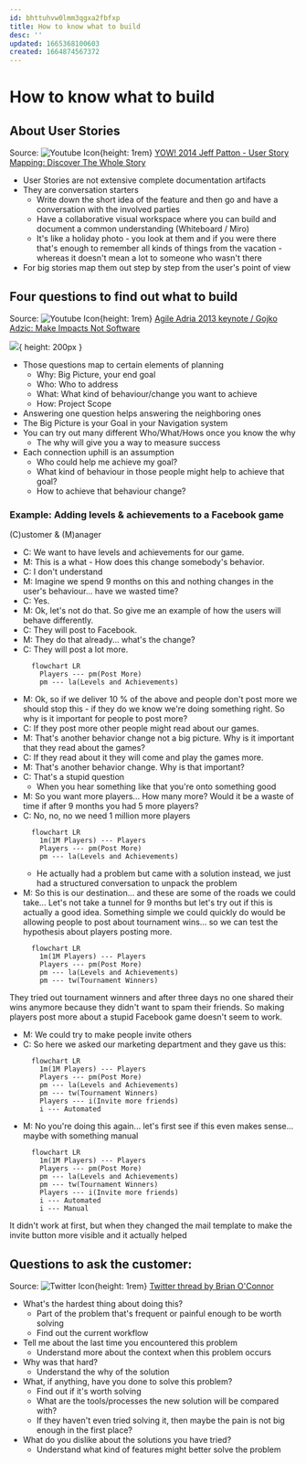 ```yaml
---
id: bhttuhvw0lmm3qgxa2fbfxp
title: How to know what to build
desc: ''
updated: 1665368100603
created: 1664874567372
---
```

# How to know what to build

## About User Stories
Source: ![Youtube Icon](assets/youtube-icon.svg){height: 1rem} [YOW! 2014 Jeff Patton - User Story Mapping: Discover The Whole Story](https://www.youtube.com/watch?v=AzBuohuOU6g)

- User Stories are not extensive complete documentation artifacts
- They are conversation starters
  - Write down the short idea of the feature and then go and have a conversation with the involved parties
  - Have a collaborative visual workspace where you can build and document a common understanding (Whiteboard / Miro)
  - It's like a holiday photo - you look at them and if you were there that's enough to remember all kinds of things
    from the vacation - whereas it doesn't mean a lot to someone who wasn't there
- For big stories map them out step by step from the user's point of view

## Four questions to find out what to build

Source: ![Youtube Icon](assets/youtube-icon.svg){height: 1rem}
[Agile Adria 2013 keynote / Gojko Adzic: Make Impacts Not Software](https://www.youtube.com/watch?v=GnK_n9Udhhs)

![](assets/images/four-questions-for-planning.png){ height: 200px }
- Those questions map to certain elements of planning
  - Why: Big Picture, your end goal
  - Who: Who to address
  - What: What kind of behaviour/change you want to achieve
  - How: Project Scope
- Answering one question helps answering the neighboring ones
- The Big Picture is your Goal in your Navigation system
- You can try out many different Who/What/Hows once you know the why
  - The why will give you a way to measure success
- Each connection uphill is an assumption
  - Who could help me achieve my goal?
  - What kind of behaviour in those people might help to achieve that goal?
  - How to achieve that behaviour change?

### Example: Adding levels & achievements to a Facebook game
(C)ustomer & (M)anager

- C: We want to have levels and achievements for our game.
- M: This is a what - How does this change somebody's behavior.
- C: I don't understand
- M: Imagine we spend 9 months on this and nothing changes in the user's behaviour... have we wasted time?
- C: Yes.
- M: Ok, let's not do that. So give me an example of how the users will behave differently.
- C: They will post to Facebook.
- M: They do that already... what's the change?
- C: They will post a lot more.
  ```mermaid
    flowchart LR
      Players --- pm(Post More)
      pm --- la(Levels and Achievements)
  ```
- M: Ok, so if we deliver 10 % of the above and people don't post more we should stop this - if they do we know we're
  doing something right. So why is it important for people to post more?
- C: If they post more other people might read about our games.
- M: That's another behavior change not a big picture. Why is it important that they read about the games?
- C: If they read about it they will come and play the games more.
- M: That's another behavior change. Why is that important?
- C: That's a stupid question
  - When you hear something like that you're onto something good
- M: So you want more players... How many more? Would it be a waste of time if after 9 months you had 5 more players?
- C: No, no, no we need 1 million more players
  ```mermaid
    flowchart LR
      1m(1M Players) --- Players
      Players --- pm(Post More)
      pm --- la(Levels and Achievements)
  ```
  - He actually had a problem but came with a solution instead, we just had a structured conversation to unpack the
    problem
- M: So this is our destination... and these are some of the roads we could take... Let's not take a tunnel for 9 months
  but let's try out if this is actually a good idea. Something simple we could quickly do would be allowing people to
  post about tournament wins... so we can test the hypothesis about players posting more.
  ```mermaid
    flowchart LR
      1m(1M Players) --- Players
      Players --- pm(Post More)
      pm --- la(Levels and Achievements)
      pm --- tw(Tournament Winners)
  ```

They tried out tournament winners and after three days no one shared their wins anymore because they didn't want to
spam their friends. So making players post more about a stupid Facebook game doesn't seem to work.

- M: We could try to make people invite others
- C: So here we asked our marketing department and they gave us this:
  ```mermaid
    flowchart LR
      1m(1M Players) --- Players
      Players --- pm(Post More)
      pm --- la(Levels and Achievements)
      pm --- tw(Tournament Winners)
      Players --- i(Invite more friends)
      i --- Automated
  ```
- M: No you're doing this again... let's first see if this even makes sense... maybe with something manual
  ```mermaid
    flowchart LR
      1m(1M Players) --- Players
      Players --- pm(Post More)
      pm --- la(Levels and Achievements)
      pm --- tw(Tournament Winners)
      Players --- i(Invite more friends)
      i --- Automated
      i --- Manual
  ```

It didn't work at first, but when they changed the mail template to make the invite button more visible and it actually
helped

## Questions to ask the customer:
Source: ![Twitter Icon](assets/twitter-icon.svg){height: 1rem} [Twitter thread by Brian O'Connor](https://mobile.twitter.com/BrianFOConnor/status/1547910093143826434)

- What's the hardest thing about doing this?
  - Part of the problem that's frequent or painful enough to be worth solving
  - Find out the current workflow
- Tell me about the last time you encountered this problem
  - Understand more about the context when this problem occurs
- Why was that hard?
  - Understand the why of the solution
- What, if anything, have you done to solve this problem?
  - Find out if it's worth solving
  - What are the tools/processes the new solution will be compared with?
  - If they haven't even tried solving it, then maybe the pain is not big enough in the first place?
- What do you dislike about the solutions you have tried?
  - Understand what kind of features might better solve the problem
